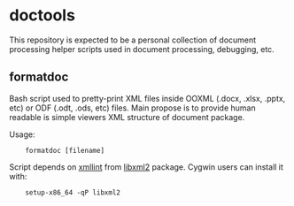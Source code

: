 # doctools
This repository is expected to be a personal collection of document processing helper scripts used in document processing, debugging, etc.

## formatdoc
Bash script used to pretty-print XML files inside OOXML (.docx, .xlsx, .pptx, etc) or ODF (.odt, .ods, etc) files. Main propose is to provide human readable is simple viewers XML structure of document package.

Usage:
```
	formatdoc [filename]
```

Script depends on 
[xmllint](http://xmlsoft.org/xmllint.html) from [libxml2](http://xmlsoft.org/) package.
Cygwin users can install it with:
```
	setup-x86_64 -qP libxml2
```
